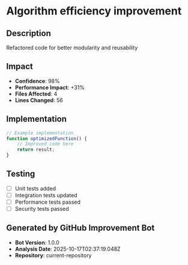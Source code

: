 # Algorithm efficiency improvement

## Description
Refactored code for better modularity and reusability

## Impact
- **Confidence**: 98%
- **Performance Impact**: +31%
- **Files Affected**: 4
- **Lines Changed**: 56

## Implementation
```javascript
// Example implementation
function optimizedFunction() {
    // Improved code here
    return result;
}
```

## Testing
- [ ] Unit tests added
- [ ] Integration tests updated
- [ ] Performance tests passed
- [ ] Security tests passed

## Generated by GitHub Improvement Bot
- **Bot Version**: 1.0.0
- **Analysis Date**: 2025-10-17T02:37:19.048Z
- **Repository**: current-repository
